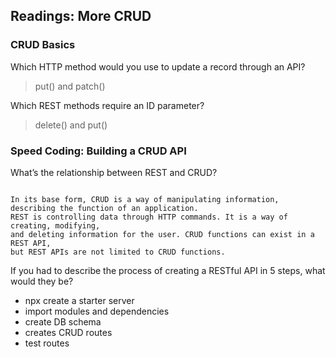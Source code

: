 ## Readings: More CRUD

### CRUD Basics

Which HTTP method would you use to update a record through an API?
>put() and patch()

Which REST methods require an ID parameter?
>delete() and put()

### Speed Coding: Building a CRUD API 

What’s the relationship between REST and CRUD?

```

In its base form, CRUD is a way of manipulating information, describing the function of an application. 
REST is controlling data through HTTP commands. It is a way of creating, modifying, 
and deleting information for the user. CRUD functions can exist in a REST API, 
but REST APIs are not limited to CRUD functions.
```

If you had to describe the process of creating a RESTful API in 5 steps, what would they be?
- npx create a starter server
- import modules and dependencies
- create DB schema
- creates CRUD routes
- test routes